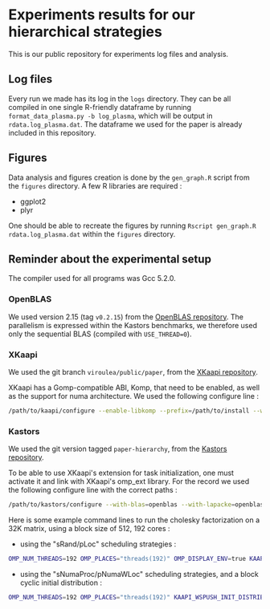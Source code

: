 # Experiments results for our hierarchical strategies

This is our public repository for experiments log files and analysis.

## Log files

Every run we made has its log in the `logs` directory. They can be all compiled in one single R-friendly dataframe by running `format_data_plasma.py -b log_plasma`, which will be output in `rdata.log_plasma.dat`.
The dataframe we used for the paper is already included in this repository.

## Figures

Data analysis and figures creation is done by the `gen_graph.R` script from the `figures` directory.
A few R libraries are required :
* ggplot2
* plyr

One should be able to recreate the figures by running `Rscript gen_graph.R rdata.log_plasma.dat` within the `figures` directory.

## Reminder about the experimental setup

The compiler used for all programs was Gcc 5.2.0.

### OpenBLAS

We used version 2.15 (tag `v0.2.15`) from the [OpenBLAS repository](https://github.com/xianyi/OpenBLAS.git).
The parallelism is expressed within the Kastors benchmarks, we therefore used only the sequential BLAS (compiled with `USE_THREAD=0`).

### XKaapi
We used the git branch `viroulea/public/paper`, from the [XKaapi repository](https://scm.gforge.inria.fr/anonscm/git/kaapi/kaapi.git).

XKaapi has a Gomp-compatible ABI, Komp, that need to be enabled, as well as the support for numa architecture.
We used the following configure line :
```bash
/path/to/kaapi/configure --enable-libkomp --prefix=/path/to/install --without-perfcounter --with-numa --enable-mode=release
```


### Kastors

We used the git version tagged `paper-hierarchy`, from the [Kastors repository](https://scm.gforge.inria.fr/anonscm/git/kastors/kastors.git).

To be able to use XKaapi's extension for task initialization, one must activate it and link with XKaapi's omp_ext library. For the record we used the following configure line with the correct paths :

```bash
/path/to/kastors/configure --with-blas=openblas --with-lapacke=openblas CFLAGS="-DUSE_OMPEXT -I/path/to/kaapi/install/include -O3 -march=native" LIBS="-L/path/to/kaapi/install/lib -lomp_ext"
```

Here is some example command lines to run the cholesky factorization on a 32K matrix, using a block size of 512, 192 cores :
* using the "sRand/pLoc" scheduling strategies :
```bash
OMP_NUM_THREADS=192 OMP_PLACES="threads(192)" OMP_DISPLAY_ENV=true KAAPI_WSSELECT="rand" KAAPI_WSPUSH="local" komp-run ./dpotrf_taskdep -i 1 -n 32768 -b 512
```
* using the "sNumaProc/pNumaWLoc" scheduling strategies, and a block cyclic initial distribution :
```bash
OMP_NUM_THREADS=192 OMP_PLACES="threads(192)" KAAPI_WSPUSH_INIT_DISTRIB=cyclicnumastrict OMP_DISPLAY_ENV=true KAAPI_WSSELECT="hws_N_P" KAAPI_WSPUSH="Whws" komp-run ./dpotrf_taskdep -i 2 -n 32768 -b 512
```

